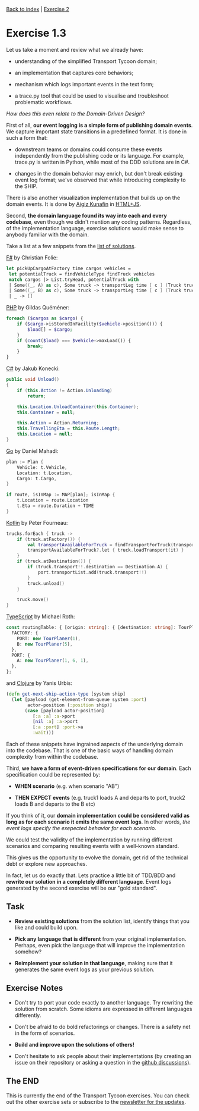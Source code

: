  [Back to index](transport-tycoon.md) | [Exercise 2](transport-tycoon-2.md)

# Exercise 1.3

Let us take a moment and review what we already have:

- understanding of the simplified Transport Tycoon domain;

- an implementation that captures core behaviors;

- mechanism which logs important events in the text form;

- a trace.py tool that could be used to visualise and troubleshoot problematic workflows.

*How does this even relate to the Domain-Driven Design?*

First of all, **our event logging is a simple form of publishing domain events**. We capture important state transitions in a predefined format. It is done in such a form that:

- downstream teams or domains could consume these events independently  from the publishing code or its language. For example, trace.py is written in Python, while most of the DDD solutions are in C#.

- changes in the domain behavior may enrich, but don't break existing event log format; we've observed that while introducing complexity to the SHIP.

There is also another visualization implementation that builds up on the domain events. It is done by [Aigiz Kunafin](https://github.com/AigizK/) in [HTML+JS](https://github.com/AigizK/transport-tycoon/blob/master/transport_visulazation/index.html). 

Second, **the domain language found its way into each and every codebase**, even though we didn't mention any coding patterns. Regardless, of the implementation language, exercise solutions would make sense to anybody familiar with the domain. 

Take a list at a few snippets from the [list of solutions](https://github.com/Softwarepark/exercises/blob/master/transport-tycoon/README.md).

[F#](https://github.com/Nagelfar/ddd-exercises/blob/master/exercise2/Exercise2.fs#L106-L111) by Christian Folie:

```fsharp
let pickUpCargoAtFactory time cargos vehicles =
 let potentialTruck = findVehicleType findTruck vehicles
 match cargos |> List.tryHead, potentialTruck with
 | Some((_, A) as c), Some truck -> transportLeg time [ c ] (Truck truck) Factory Port
 | Some((_, B) as c), Some truck -> transportLeg time [ c ] (Truck truck) Factory (Warehouse B)
 | _ -> []
```

[PHP](https://github.com/gquemener/TransportTycoon/blob/master/src/TransportTycoon/Domain/Model/Operation/LoadCargoInAvailableVehicle.php#L22-L29) by Gildas Quéméner:

```php
foreach ($cargos as $cargo) {
    if ($cargo->isStoredInFacility($vehicle->position())) {
        $load[] = $cargo;
    }
    if (count($load) === $vehicle->maxLoad()) {
        break;
    }
}
```

[C#](https://github.com/jkonecki/SoftwarePark/blob/master/TransportTycoon/TransportTycoon/Vehicle.cs#L63-L74) by Jakub Konecki:

```csharp
public void Unload()
{
    if (this.Action != Action.Unloading)
        return;

    this.Location.UnloadContainer(this.Container);
    this.Container = null;

    this.Action = Action.Returning;
    this.TravellingEta = this.Route.Length;
    this.Location = null;
}
```

[Go](https://github.com/danielmahadi/transport-tycoon-go/blob/exercises/1/main.go#L99-L108) by Daniel Mahadi:

```go
plan := Plan {
    Vehicle: t.Vehicle,
    Location: t.Location,
    Cargo: t.Cargo,
}

if route, isInMap := MAP[plan]; isInMap {
    t.Location = route.Location
    t.Eta = route.Duration + TIME
}
```

[Kotlin](https://github.com/pfournea/transport-tycoon/blob/master/src/main/kotlin/be/transporttycoon/transporttycoon/TransportService.kt#L13-L26) by Peter Fourneau:

```kotlin
trucks.forEach { truck ->
    if (truck.atFactory()) {
        val transportAvailableForTruck = findTransportForTruck(transportList)
        transportAvailableForTruck?.let { truck.loadTransport(it) }
    }
    if (truck.atDestination()) {
        if (truck.transport!!.destination == Destination.A) {
            port.transportList.add(truck.transport!!)
        }
        truck.unload()
    }

    truck.move()
}
```

[TypeScript](https://github.com/mrothNET/transport-tycoon-exercises/blob/master/exercise2/src/routing.ts#L4-L12) by Michael Roth:

```typescript
const routingTable: { [origin: string]: { [destination: string]: TourPlaner } } = {
  FACTORY: {
    PORT: new TourPlaner(1),
    B: new TourPlaner(5),
  },
  PORT: {
    A: new TourPlaner(1, 6, 1),
  },
};
```

and [Clojure](https://github.com/yanisurbis/transport-tycoon/blob/master/src/transport_tycoon/core.clj#L103-L110) by Yanis Urbis:

```clojure
(defn get-next-ship-action-type [system ship]
  (let [payload (get-element-from-queue system :port)
        actor-position (:position ship)]
       (case [payload actor-position]
          [:a :a] :a->port
          [nil :a] :a->port
          [:a :port] :port->a
          :wait)))
```

Each of these snippets have ingrained aspects of the underlying domain into the codebase. That is one of the basic ways of handling domain complexity from within the codebase.

Third, **we have a form of event-driven specifications for our domain**. Each specification could be represented by:

- **WHEN scenario** (e.g. when scenario "AB")

- **THEN EXPECT events** (e.g. truck1 loads A and departs to port, truck2 loads B and departs to the B etc)

If you think of it, our **domain implementation could be considered valid as long as for each scenario it emits the same event logs**. In other words, *the event logs specify the exepected behavior for each scenario*.

We could test the validity of the implementation by running different scenarios and comparing resulting events with a well-known standard.

This gives us the opportunity to evolve the domain, get rid of the technical debt or explore new approaches.

In fact, let us do exactly that. Lets practice a little bit of TDD/BDD and **rewrite our solution in a completely different language**. Event logs generated by the second exercise will be our "gold standard".

## Task

- **Review existing solutions** from the solution list, identify things that you like and could build upon.

- **Pick any language that is different** from your original implementation. Perhaps, even pick the language that will improve the implementation somehow?

- **Reimplement your solution in that language**, making sure that it generates the same event logs as your previous solution.

## Exercise Notes

- Don't try to port your code exactly to another language. Try rewriting the solution from scratch. Some idioms are expressed in different languages differently. 

- Don't be afraid to do bold refactorings or changes. There is a safety net in the form of scenarios.

- **Build and improve upon the solutions of others!**

- Don't hesitate to ask people about their implementations (by creating an issue on their repository or asking a question in the [github discussions](https://github.com/orgs/ddd-exercises/teams/tt/discussions)).

## The END

This is currently the end of the Transport Tycoon exercises. You can check out the other exercise sets or subscribe to the [newsletter for the updates](https://tinyletter.com/softwarepark).
